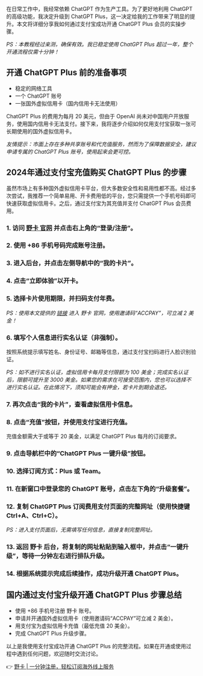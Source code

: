 在日常工作中，我经常依赖 ChatGPT 作为生产工具。为了更好地利用 ChatGPT 的高级功能，我决定升级到 ChatGPT Plus，这一决定给我的工作带来了明显的提升。本文将详细分享我如何通过支付宝成功开通 ChatGPT Plus 会员的实操步骤。

*PS：本教程经过亲测，确保有效。我已稳定使用 ChatGPT Plus 超过一年，整个开通流程仅需十分钟！*

## 开通 ChatGPT Plus 前的准备事项

- 稳定的网络工具
- 一个 ChatGPT 账号
- 一张国外虚拟信用卡（国内信用卡无法使用）

ChatGPT Plus 的费用为每月 20 美元，但由于 OpenAI 尚未对中国用户开放服务，使用国内信用卡无法支付。接下来，我将逐步介绍如何仅用支付宝获取一张可长期使用的国外虚拟信用卡。

*友情提示：市面上存在多种共享账号和代充值服务，然而为了保障数据安全，建议申请专属的 ChatGPT Plus 账号，使用起来会更可控。*

## 2024年通过支付宝充值购买 ChatGPT Plus 的步骤

虽然市场上有多种国外虚拟信用卡平台，但大多数安全性和易用性都不高。经过多次尝试，我推荐一个简单易用、开卡费用低的平台，您只需提供一个手机号码即可快速获取虚拟信用卡。之后，通过支付宝为其充值并支付 ChatGPT Plus 会员费用。

### 1. 访问 [野卡 官网](https://bit.ly/bewildcard) 并点击右上角的“登录/注册”。

### 2. 使用 +86 手机号码完成账号注册。

### 3. 进入后台，并点击左侧导航中的“我的卡片”。

### 4. 点击“立即体验”以开卡。

### 5. 选择卡片使用期限，并扫码支付年费。

*PS：使用本文提供的 [链接](https://bit.ly/bewildcard) 进入 野卡 官网，使用邀请码“ACCPAY”，可立减 2 美金！*

### 6. 填写个人信息进行实名认证（非强制）。

按照系统提示填写姓名、身份证号、邮箱等信息，通过支付宝扫码进行人脸识别验证。

*PS：如不进行实名认证，虚拟信用卡每月支付限额为 100 美金；完成实名认证后，限额可提升至 3000 美金。如果您的需求在可接受范围内，您也可以选择不进行实名认证。在此情况下，须知可能会有押金，若卡片到期会退还。*

### 7. 再次点击“我的卡片”，查看虚拟信用卡信息。

### 8. 点击“充值”按钮，并使用支付宝进行充值。

充值金额需大于或等于 20 美金，以满足 ChatGPT Plus 每月的订阅要求。

### 9. 点击导航栏中的“ChatGPT Plus 一键升级”按钮。

### 10. 选择订阅方式：Plus 或 Team。

### 11. 在新窗口中登录您的 ChatGPT 账号，点击左下角的“升级套餐”。

### 12. 复制 ChatGPT Plus 订阅费用支付页面的完整网址（使用快捷键 Ctrl+A、Ctrl+C）。

*PS：进入支付页面后，无需填写任何信息，直接复制完整网址。*

### 13. 返回 野卡 后台，将复制的网址粘贴到输入框中，并点击“一键升级”，等待一分钟左右进行排队升级。

### 14. 根据系统提示完成后续操作，成功升级开通 ChatGPT Plus。

## 国内通过支付宝升级开通 ChatGPT Plus 步骤总结

- 使用 +86 手机号注册 野卡 账号。
- 申请并开通国外虚拟信用卡（使用邀请码“ACCPAY”可立减 2 美金）。
- 用支付宝为虚拟信用卡充值（最低充值 20 美金）。
- 完成 ChatGPT Plus 升级步骤。

以上是我使用支付宝成功开通 ChatGPT Plus 的完整流程。如果在开通或使用过程中遇到任何问题，欢迎随时交流讨论。

👉 [野卡 | 一分钟注册，轻松订阅海外线上服务](https://bit.ly/bewildcard)